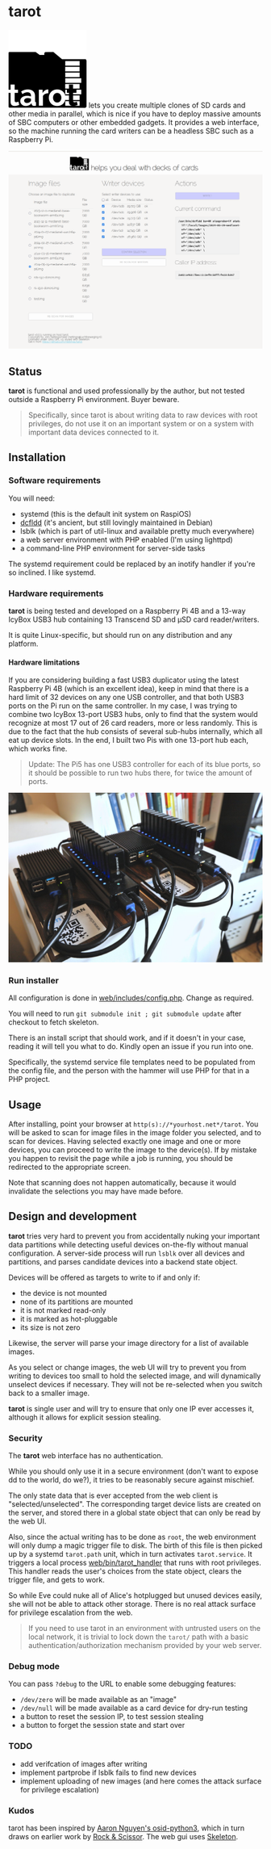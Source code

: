 # tarot
![tarot](/web/graphics/tarot.svg) lets you create multiple clones of SD
cards and other media in parallel, which is nice if you have to deploy
massive amounts of SBC computers or other embedded gadgets. It provides
a web interface, so the machine running the card writers can be a headless
SBC such as a Raspberry Pi.

![Screenshot of main GUI v0.0.3](/doc/screenshot-main-v0.0.3.png)

## Status
**tarot** is functional and used professionally by the author, but not
tested outside a Raspberry Pi environment. Buyer beware.

> Specifically, since tarot is about writing data to raw devices with root
> privileges, do not use it on an important system or on a system with
> important data devices connected to it.

## Installation
### Software requirements
You will need:
* systemd (this is the default init system on RaspiOS)
* [dcfldd](http://dcfldd.sourceforge.net/) (it's ancient, but still lovingly
maintained in Debian)
* lsblk (which is part of util-linux and available pretty much everywhere)
* a web server environment with PHP enabled (I'm using lighttpd)
* a command-line PHP environment for server-side tasks

The systemd requirement could be replaced by an inotify handler if you're
so inclined. I like systemd.

### Hardware requirements
**tarot** is being tested and developed on a Raspberry Pi 4B and a 13-way
IcyBox USB3 hub containing 13 Transcend SD and µSD card reader/writers.

It is quite Linux-specific, but should run on any distribution and any
platform.

#### Hardware limitations
If you are considering building a fast USB3 duplicator using the latest
Raspberry Pi 4B (which is an excellent idea), keep in mind that there is a
hard limit of 32 devices on any one USB controller, and that both USB3 ports
on the Pi run on the same controller.
In my case, I was trying to combine two IcyBox 13-port USB3 hubs, only to find
that the system would recognize at most 17 out of 26 card readers, more or
less randomly.
This is due to the fact that the hub consists of several sub-hubs
internally, which all eat up device slots.
In the end, I built two Pis with one 13-port hub each, which works fine.

> Update: The Pi5 has one USB3 controller for each of its blue ports, so it
> should be possible to run two hubs there, for twice the amount of ports.

![Two Raspberry 4B-based µSD card copying stations](/doc/rpi4b-sd-copy-stations.jpg)

### Run installer
All configuration is done in [web/includes/config.php](/web/includes/config.php). 
Change as required.

You will need to run `git submodule init ; git submodule update` after
checkout to fetch skeleton.

There is an install script that should work, and if it doesn't in your case, 
reading it will tell you what to do.
Kindly open an issue if you run into one.

Specifically, the systemd service file templates need to be populated from
the config file, and the person with the hammer will use PHP for that in a
PHP project.

## Usage
After installing, point your browser at `http(s)://*yourhost.net*/tarot`. You
will be asked to scan for image files in the image folder you selected, and
to scan for devices. Having selected exactly one image and one or more
devices, you can proceed to write the image to the device(s).
If by mistake you happen to revisit the page while a job is running, you
should be redirected to the appropriate screen.

Note that scanning does not happen automatically, because it would
invalidate the selections you may have made before.

## Design and development
**tarot** tries very hard to prevent you from accidentally nuking your
important data partitions while detecting useful devices on-the-fly without
manual configuration. A server-side process will run `lsblk` over all devices
and partitions, and parses candidate devices into a backend state object.

Devices will be offered as targets to write to if and only if:
* the device is not mounted
* none of its partitions are mounted
* it is not marked read-only
* it is marked as hot-pluggable
* its size is not zero

Likewise, the server will parse your image directory for a list of available
images.

As you select or change images, the web UI will try to prevent you from 
writing to devices too small to hold the selected image, and will dynamically
unselect devices if necessary. They will not be re-selected when you switch
back to a smaller image.

**tarot** is single user and will try to ensure that only one IP ever accesses
it, although it allows for explicit session stealing.

### Security

The **tarot** web interface has no authentication.

While you should only use it in a secure environment (don't want to
expose dd to the world, do we?), it tries to be reasonably secure against
mischief.

The only state data that is ever accepted from the web client is
"selected/unselected". The corresponding target device lists are created on
the server, and stored there in a global state object that can only be read
by the web UI.

Also, since the actual writing has to be done as `root`, the web environment
will only dump a magic trigger file to disk. The birth of this file is then
picked up by a systemd `tarot.path` unit, which in turn activates
`tarot.service`. It triggers a local process
[web/bin/tarot_handler](/web/bin/tarot_handler) that runs with root
privileges.
This handler reads the user's choices from the state object, clears the
trigger file, and gets to work.

So while Eve could nuke all of Alice's hotplugged but unused devices easily,
she will not be able to attack other storage. There is no real attack
surface for privilege escalation from the web.

> If you need to use tarot in an environment with untrusted users on the
> local network, it is trivial to lock down the `tarot/` path with a
> basic authentication/authorization mechanism provided by your web server.

### Debug mode
You can pass `?debug` to the URL to enable some debugging features:
* `/dev/zero` will be made available as an "image"
* `/dev/null` will be made available as a card device for dry-run testing
* a button to reset the session IP, to test session stealing
* a button to forget the session state and start over

### TODO
* add verifcation of images after writing
* implement partprobe if lsblk fails to find new devices
* implement uploading of new images (and here comes the attack surface for
privilege escalation)

### Kudos

tarot has been inspired by [Aaron Nguyen's
osid-python3](https://github.com/aaronnguyen/osid-python3), which in turn
draws on earlier work by [Rock &
Scissor](https://github.com/rockandscissor/osid).
The web gui uses [Skeleton](https://getskeleton.com).
